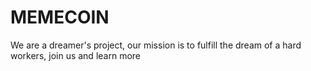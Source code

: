 # MEMECOIN
We are a dreamer's project, our mission is to fulfill the dream of a hard workers, join us and learn more
